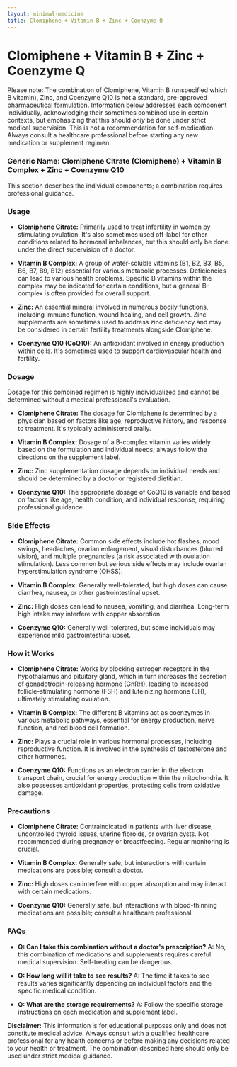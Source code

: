 ```yaml
---
layout: minimal-medicine
title: Clomiphene + Vitamin B + Zinc + Coenzyme Q
---
```


# Clomiphene + Vitamin B + Zinc + Coenzyme Q
Please note:  The combination of Clomiphene, Vitamin B (unspecified which B vitamin), Zinc, and Coenzyme Q10 is not a standard, pre-approved pharmaceutical formulation.  Information below addresses each component individually, acknowledging their sometimes combined use in certain contexts, but emphasizing that this should *only* be done under strict medical supervision.  This is not a recommendation for self-medication.  Always consult a healthcare professional before starting any new medication or supplement regimen.


### Generic Name:  Clomiphene Citrate (Clomiphene) + Vitamin B Complex + Zinc + Coenzyme Q10

This section describes the individual components; a combination requires professional guidance.


### Usage

* **Clomiphene Citrate:** Primarily used to treat infertility in women by stimulating ovulation.  It's also sometimes used off-label for other conditions related to hormonal imbalances, but this should only be done under the direct supervision of a doctor.

* **Vitamin B Complex:**  A group of water-soluble vitamins (B1, B2, B3, B5, B6, B7, B9, B12) essential for various metabolic processes. Deficiencies can lead to various health problems.  Specific B vitamins within the complex may be indicated for certain conditions, but a general B-complex is often provided for overall support.

* **Zinc:** An essential mineral involved in numerous bodily functions, including immune function, wound healing, and cell growth. Zinc supplements are sometimes used to address zinc deficiency and may be considered in certain fertility treatments alongside Clomiphene.

* **Coenzyme Q10 (CoQ10):**  An antioxidant involved in energy production within cells.  It's sometimes used to support cardiovascular health and fertility.


### Dosage

Dosage for this combined regimen is highly individualized and cannot be determined without a medical professional's evaluation.

* **Clomiphene Citrate:** The dosage for Clomiphene is determined by a physician based on factors like age, reproductive history, and response to treatment. It's typically administered orally.

* **Vitamin B Complex:** Dosage of a B-complex vitamin varies widely based on the formulation and individual needs; always follow the directions on the supplement label.

* **Zinc:** Zinc supplementation dosage depends on individual needs and should be determined by a doctor or registered dietitian.

* **Coenzyme Q10:**  The appropriate dosage of CoQ10 is variable and based on factors like age, health condition, and individual response, requiring professional guidance.


### Side Effects

* **Clomiphene Citrate:**  Common side effects include hot flashes, mood swings, headaches, ovarian enlargement, visual disturbances (blurred vision), and multiple pregnancies (a risk associated with ovulation stimulation).  Less common but serious side effects may include ovarian hyperstimulation syndrome (OHSS).

* **Vitamin B Complex:** Generally well-tolerated, but high doses can cause diarrhea, nausea, or other gastrointestinal upset.

* **Zinc:**  High doses can lead to nausea, vomiting, and diarrhea.  Long-term high intake may interfere with copper absorption.

* **Coenzyme Q10:** Generally well-tolerated, but some individuals may experience mild gastrointestinal upset.


### How it Works

* **Clomiphene Citrate:** Works by blocking estrogen receptors in the hypothalamus and pituitary gland, which in turn increases the secretion of gonadotropin-releasing hormone (GnRH), leading to increased follicle-stimulating hormone (FSH) and luteinizing hormone (LH), ultimately stimulating ovulation.

* **Vitamin B Complex:** The different B vitamins act as coenzymes in various metabolic pathways, essential for energy production, nerve function, and red blood cell formation.

* **Zinc:** Plays a crucial role in various hormonal processes, including reproductive function. It is involved in the synthesis of testosterone and other hormones.

* **Coenzyme Q10:** Functions as an electron carrier in the electron transport chain, crucial for energy production within the mitochondria. It also possesses antioxidant properties, protecting cells from oxidative damage.


### Precautions

* **Clomiphene Citrate:** Contraindicated in patients with liver disease, uncontrolled thyroid issues, uterine fibroids, or ovarian cysts.  Not recommended during pregnancy or breastfeeding.  Regular monitoring is crucial.

* **Vitamin B Complex:**  Generally safe, but interactions with certain medications are possible; consult a doctor.

* **Zinc:**  High doses can interfere with copper absorption and may interact with certain medications.

* **Coenzyme Q10:**  Generally safe, but interactions with blood-thinning medications are possible; consult a healthcare professional.


### FAQs

* **Q: Can I take this combination without a doctor's prescription?**  A: No, this combination of medications and supplements requires careful medical supervision.  Self-treating can be dangerous.

* **Q:  How long will it take to see results?** A:  The time it takes to see results varies significantly depending on individual factors and the specific medical condition.

* **Q: What are the storage requirements?** A: Follow the specific storage instructions on each medication and supplement label.


**Disclaimer:** This information is for educational purposes only and does not constitute medical advice. Always consult with a qualified healthcare professional for any health concerns or before making any decisions related to your health or treatment.  The combination described here should only be used under strict medical guidance.
